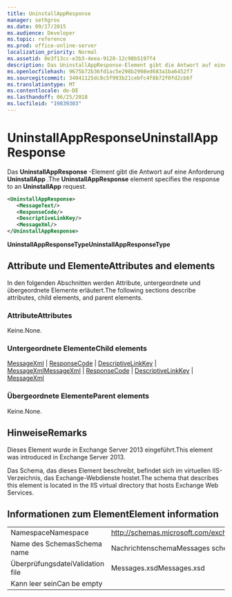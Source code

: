 ```yaml
---
title: UninstallAppResponse
manager: sethgros
ms.date: 09/17/2015
ms.audience: Developer
ms.topic: reference
ms.prod: office-online-server
localization_priority: Normal
ms.assetid: 0e3f13cc-e3b3-4eea-9128-12c98b5197f4
description: Das UninstallAppResponse-Element gibt die Antwort auf eine Anforderung UninstallApp.
ms.openlocfilehash: 9675b72b36fd1ac5e298b2998ed683a1ba6452f7
ms.sourcegitcommit: 34041125dc8c5f993b21cebfc4f8b72f0fd2cb6f
ms.translationtype: MT
ms.contentlocale: de-DE
ms.lasthandoff: 06/25/2018
ms.locfileid: "19839303"
---
```

# <a name="uninstallappresponse"></a><span data-ttu-id="27c17-103">UninstallAppResponse</span><span class="sxs-lookup"><span data-stu-id="27c17-103">UninstallAppResponse</span></span>

<span data-ttu-id="27c17-104">Das **UninstallAppResponse** -Element gibt die Antwort auf eine Anforderung **UninstallApp** .</span><span class="sxs-lookup"><span data-stu-id="27c17-104">The **UninstallAppResponse** element specifies the response to an **UninstallApp** request.</span></span> 
  
```XML
<UninstallAppResponse>
   <MessageText/>
   <ResponseCode/>
   <DescriptiveLinkKey/>
   <MessageXml/>
</UninstallAppResponse>
```

 <span data-ttu-id="27c17-105">**UninstallAppResponseType**</span><span class="sxs-lookup"><span data-stu-id="27c17-105">**UninstallAppResponseType**</span></span>
## <a name="attributes-and-elements"></a><span data-ttu-id="27c17-106">Attribute und Elemente</span><span class="sxs-lookup"><span data-stu-id="27c17-106">Attributes and elements</span></span>

<span data-ttu-id="27c17-107">In den folgenden Abschnitten werden Attribute, untergeordnete und übergeordnete Elemente erläutert.</span><span class="sxs-lookup"><span data-stu-id="27c17-107">The following sections describe attributes, child elements, and parent elements.</span></span>
  
### <a name="attributes"></a><span data-ttu-id="27c17-108">Attribute</span><span class="sxs-lookup"><span data-stu-id="27c17-108">Attributes</span></span>

<span data-ttu-id="27c17-109">Keine.</span><span class="sxs-lookup"><span data-stu-id="27c17-109">None.</span></span>
  
### <a name="child-elements"></a><span data-ttu-id="27c17-110">Untergeordnete Elemente</span><span class="sxs-lookup"><span data-stu-id="27c17-110">Child elements</span></span>

<span data-ttu-id="27c17-111">[MessageXml](messagexml.md) | [ResponseCode](responsecode.md) | [DescriptiveLinkKey](descriptivelinkkey.md) | [MessageXml](messagexml.md)</span><span class="sxs-lookup"><span data-stu-id="27c17-111">[MessageXml](messagexml.md) | [ResponseCode](responsecode.md) | [DescriptiveLinkKey](descriptivelinkkey.md) | [MessageXml](messagexml.md)</span></span>
  
### <a name="parent-elements"></a><span data-ttu-id="27c17-112">Übergeordnete Elemente</span><span class="sxs-lookup"><span data-stu-id="27c17-112">Parent elements</span></span>

<span data-ttu-id="27c17-113">Keine.</span><span class="sxs-lookup"><span data-stu-id="27c17-113">None.</span></span>
  
## <a name="remarks"></a><span data-ttu-id="27c17-114">Hinweise</span><span class="sxs-lookup"><span data-stu-id="27c17-114">Remarks</span></span>

<span data-ttu-id="27c17-115">Dieses Element wurde in Exchange Server 2013 eingeführt.</span><span class="sxs-lookup"><span data-stu-id="27c17-115">This element was introduced in Exchange Server 2013.</span></span>
  
<span data-ttu-id="27c17-116">Das Schema, das dieses Element beschreibt, befindet sich im virtuellen IIS-Verzeichnis, das Exchange-Webdienste hostet.</span><span class="sxs-lookup"><span data-stu-id="27c17-116">The schema that describes this element is located in the IIS virtual directory that hosts Exchange Web Services.</span></span>
  
## <a name="element-information"></a><span data-ttu-id="27c17-117">Informationen zum Element</span><span class="sxs-lookup"><span data-stu-id="27c17-117">Element information</span></span>

|||
|:-----|:-----|
|<span data-ttu-id="27c17-118">Namespace</span><span class="sxs-lookup"><span data-stu-id="27c17-118">Namespace</span></span>  <br/> |http://schemas.microsoft.com/exchange/services/2006/messages  <br/> |
|<span data-ttu-id="27c17-119">Name des Schemas</span><span class="sxs-lookup"><span data-stu-id="27c17-119">Schema name</span></span>  <br/> |<span data-ttu-id="27c17-120">Nachrichtenschema</span><span class="sxs-lookup"><span data-stu-id="27c17-120">Messages schema</span></span>  <br/> |
|<span data-ttu-id="27c17-121">Überprüfungsdatei</span><span class="sxs-lookup"><span data-stu-id="27c17-121">Validation file</span></span>  <br/> |<span data-ttu-id="27c17-122">Messages.xsd</span><span class="sxs-lookup"><span data-stu-id="27c17-122">Messages.xsd</span></span>  <br/> |
|<span data-ttu-id="27c17-123">Kann leer sein</span><span class="sxs-lookup"><span data-stu-id="27c17-123">Can be empty</span></span>  <br/> ||
   

